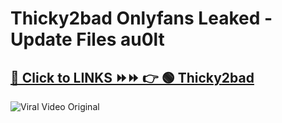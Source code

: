 
 # Thicky2bad Onlyfans Leaked - Update Files au0lt

## <h2><a href="https://clipsfans.com/Thicky2bad&ref=git">🔗 Click to LINKS ⏩⏩ 👉 🟢 Thicky2bad </a></h2>

<a href="https://clipsfans.com/Thicky2bad&ref=git" rel="nofollow" data-target="animated-image.originalLink"><img src="https://i.ibb.co.com/xMMVF88/686577567.gif" alt="Viral Video Original" style="max-width: 100%; display: inline-block;" data-target="animated-image.originalImage"></a>

